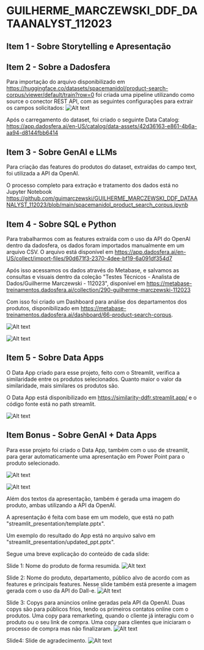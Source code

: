 # GUILHERME_MARCZEWSKI_DDF_DATAANALYST_112023

## Item 1 - Sobre Storytelling e Apresentação

## Item  2 - Sobre a Dadosfera

Para importação do arquivo disponibilizado em https://huggingface.co/datasets/spacemanidol/product-search-corpus/viewer/default/train?row=0 foi criada uma pipeline utilizando como source o conector REST API, com as seguintes configurações para extrair os campos solicitados:
![Alt text](img/pipeline-config.png)

Após o carregamento do dataset, foi criado o seguinte Data Catalog:
https://app.dadosfera.ai/en-US/catalog/data-assets/42d36163-e861-4b6a-aa94-d8144fbb6414

## Item 3 - Sobre GenAI e LLMs

Para criação das features do produtos do dataset, extraídas do campo text, foi utilizada a API da OpenAI.

O processo completo para extração e tratamento dos dados está no Jupyter Notebook https://github.com/guimarczewski/GUILHERME_MARCZEWSKI_DDF_DATAANALYST_112023/blob/main/spacemanidol_product_search_corpus.ipynb

## Item  4 - Sobre SQL e Python

Para trabalharmos com as features extraída com o uso da API do OpenAI dentro da dadosfera, os dados foram importados manualmente em um arquivo CSV. O arquivo está disponível em https://app.dadosfera.ai/en-US/collect/import-files/90d671f3-2370-4dee-bf19-6a091df354d7

Após isso acessamos os dados através do Metabase, e salvamos as consultas e visuais dentro da coleção "Testes Técnicos - Analista de Dados/Guilherme Marczewski - 112023", disponível em https://metabase-treinamentos.dadosfera.ai/collection/290-guilherme-marczewski-112023

Com isso foi criado um Dashboard para análise dos departamentos dos produtos, disponibilizado em https://metabase-treinamentos.dadosfera.ai/dashboard/66-product-search-corpus.

![Alt text](img/dashboard_query.png)

![Alt text](img/dashboard.png)

## Item  5 - Sobre Data Apps

O Data App criado para esse projeto, feito com o Streamlit, verifica a similaridade entre os produtos selecionados. Quanto maior o valor da similaridade, mais similares os produtos são.

O Data App está disponibilizado em https://similarity-ddfr.streamlit.app/ e o código fonte está no path streamlit.

![Alt text](img/similarity.png)

## Item Bonus - Sobre GenAI + Data Apps

Para esse projeto foi criado o Data App, também com o uso de streamlit, para gerar automaticamente uma apresentação em Power Point para o produto selecionado.

![Alt text](img/present_1.png)

![Alt text](img/present_2.png)

Além dos textos da apresentação, também é gerada uma imagem do produto, ambas utilizando a API da OpenAI.

A apresentação é feita com base em um modelo, que está no path "streamlit_presentation/template.pptx".

Um exemplo do resultado do App está no arquivo salvo em "streamlit_presentation/updated_ppt.pptx".

Segue uma breve explicação do conteúdo de cada slide:

Slide 1: Nome do produto de forma resumida.
![Alt text](img/slide0.png)

Slide 2: Nome do produto, departamento, público alvo de acordo com as features e principais features.
Nesse slide também está presente a imagem gerada com o uso da API do Dall-e.
![Alt text](img/slide1.png)

Slide 3: Copys para anúncios online geradas pela API da OpenAI. Duas copys são para públicos frios, tendo os primeiros contatos online com o produtos. Uma copy para remarketing, quando o cliente já interagiu com o produto ou o seu link de compra. Uma copy para clientes que iniciaram o processo de compra mas não finalizaram.
![Alt text](img/slide2.png)

Slide4: Slide de agradecimento.
![Alt text](img/slide3.png)
